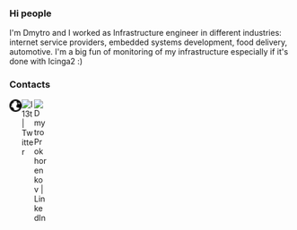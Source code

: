 ### Hi people

I'm Dmytro and I worked as Infrastructure engineer in different industries: internet service providers, embedded systems development, food delivery, automotive. I'm a big fun of monitoring of my infrastructure especially if it's done with Icinga2 :)

### Contacts

[<img align="left" alt="liet.me" width="22px" src="https://raw.githubusercontent.com/iconic/open-iconic/master/svg/globe.svg" />][website]
[<img align="left" alt="l13t | Twitter" width="22px" src="https://cdn.jsdelivr.net/npm/simple-icons@v3/icons/twitter.svg" />][twitter]
[<img align="left" alt="Dmytro Prokhorenkov | LinkedIn" width="22px" src="https://cdn.jsdelivr.net/npm/simple-icons@v3/icons/linkedin.svg" />][linkedin]


[website]: https://liet.me
[twitter]: https://twitter.com/l13t
[linkedin]: https://linkedin.com/in/dmytro-prokhorenkov/

